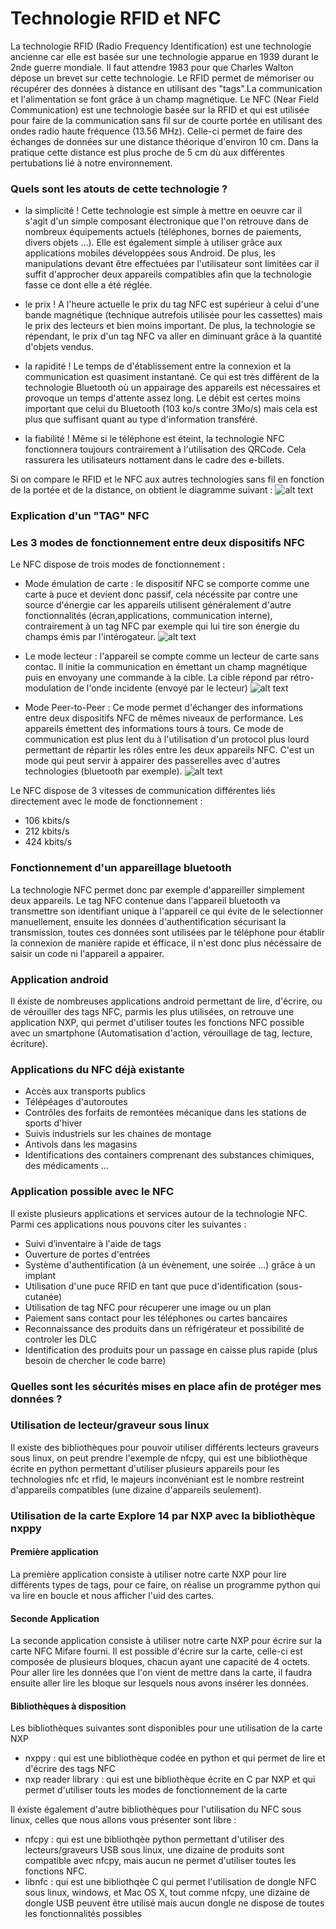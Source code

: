 # Technologie RFID et NFC

La technologie RFID (Radio Frequency Identification) est une technologie ancienne car elle est basée sur une technologie apparue en 1939 durant le 2nde guerre mondiale. Il faut attendre 1983 pour que Charles Walton dépose un brevet sur cette technologie. Le RFID permet de mémoriser ou récupérer des données à distance en utilisant des "tags".La communication et l'alimentation se font grâce à un champ magnétique. Le NFC (Near Field Communication) est une technologie basée sur la RFID et qui est utilisée pour faire de la communication sans fil sur de courte portée en utilisant des ondes radio haute fréquence (13.56 MHz). Celle-ci permet de faire des échanges de données sur une distance théorique d'environ 10 cm. Dans la pratique cette distance est plus proche de 5 cm dù aux différentes pertubations lié à notre environnement.
 
### Quels sont les atouts de cette technologie ?
- la simplicité ! 
Cette technologie est simple à mettre en oeuvre car il s'agit d'un simple composant électronique que l'on retrouve dans de nombreux équipements actuels (téléphones, bornes de paiements, divers objets ...). Elle est également simple à utiliser grâce aux applications mobiles développées sous Android. De plus, les manipulations devant être effectuées par l'utilisateur sont limitées car il suffit d'approcher deux appareils compatibles afin que la technologie fasse ce dont elle a été réglée.

- le prix !
A l'heure actuelle le prix du tag NFC est supérieur à celui d'une bande magnétique (technique autrefois utilisée pour les cassettes) mais le prix des lecteurs et bien moins important. De plus, la technologie se répendant, le prix d'un tag NFC va aller en diminuant grâce à la quantité d'objets vendus.

- la rapidité !
Le temps de d'établissement entre la connexion et la communication est quasiment instantané. Ce qui est très différent de la technologie Bluetooth où un appairage des appareils est nécessaires et provoque un temps d'attente assez long. Le débit est certes moins important que celui du Bluetooth (103 ko/s contre 3Mo/s) mais cela est plus que suffisant quant au type d'information transféré.

- la fiabilité !
Même si le téléphone est éteint, la technologie NFC fonctionnera toujours contrairement à l'utilisation des QRCode. Cela rassurera les utilisateurs nottament dans le cadre des e-billets.

  
Si on compare le RFID et le NFC aux autres technologies sans fil en fonction de la portée et de la distance,
  on obtient le diagramme suivant :
  ![alt text](Images/Diagramme_Situation_RFID_NFC.png "Diagramme")


### Explication d'un "TAG" NFC


### Les 3 modes de fonctionnement entre deux dispositifs NFC

Le NFC dispose de trois modes de fonctionnement :

* Mode émulation de carte : le dispositif NFC se comporte comme une carte à puce et devient 
donc passif, cela nécéssite par contre une source d'énergie car les appareils utilisent généralement
 d'autre fonctionnalités (écran,applications, communication interne), contrairement à un tag NFC par exemple
 qui lui tire son énergie du champs émis par l'intérogateur.
 ![alt text](Images/mode_emulation_carte.png "Emulation de carte")
 
* Le mode lecteur : l'appareil se compte comme un lecteur de carte sans contac. Il initie la 
communication en émettant un champ magnétique puis en envoyany une commande à la cible. La cible répond
 par rétro-modulation de l'onde incidente (envoyé par le lecteur)
 ![alt text](Images/mode_lecteur.png "Mode Lecteur")
 
* Mode Peer-to-Peer : Ce mode permet d'échanger des informations entre deux dispositifs NFC de mêmes niveaux 
de performance. Les appareils émettent des informations tours à tours. Ce mode de communication est plus lent 
du à l'utilisation d'un protocol plus lourd permettant de répartir les rôles entre les deux appareils NFC. 
C'est un mode qui peut servir à appairer des passerelles avec d'autres technologies (bluetooth par exemple).
 ![alt text](Images/mode_peertopeer.png "Mode Peer To Peer")


Le NFC dispose de 3 vitesses de communication différentes liés directement avec le mode de fonctionnement :
  
* 106 kbits/s
* 212 kbits/s
* 424 kbits/s

### Fonctionnement d'un appareillage bluetooth

La technologie NFC permet donc par exemple d'appareiller simplement deux appareils. Le tag NFC contenue dans 
l'appareil bluetooth va transmettre son identifiant unique à l'appareil ce qui évite de le selectionner manuellement,
 ensuite les données d'authentification sécurisant la transmission, toutes ces données sont utilisées par le téléphone pour établir la connexion de manière rapide et éfficace, il n'est donc plus nécéssaire de saisir un code ni l'appareil a appairer.



### Application android
 Il éxiste de nombreuses applications android permettant de lire, d'écrire, ou de vérouiller des tags NFC, parmis les plus utilisées, on retrouve une application NXP, qui permet d'utiliser toutes les fonctions NFC possible avec un smartphone (Automatisation d'action, vérouillage de tag, lecture, écriture).

### Applications du NFC déjà existante
- Accès aux transports publics
- Télépéages d'autoroutes
- Contrôles des forfaits de remontées mécanique dans les stations de sports d'hiver
- Suivis industriels sur les chaines de montage
- Antivols dans les magasins
- Identifications des containers comprenant des substances chimiques, des médicaments ...



### Application possible avec le NFC

Il existe plusieurs applications et services autour de la technologie NFC. Parmi ces applications nous pouvons citer les suivantes : 

- Suivi d’inventaire à l'aide de tags
- Ouverture de portes d'entrées
- Système d'authentification (à un évènement, une soirée ...) grâce à un implant
- Utilisation d'une puce RFID en tant que puce d'identification (sous-cutanée)
- Utilisation de tag NFC pour récuperer une image ou un plan
- Paiement sans contact pour les téléphones ou cartes bancaires
- Reconnaissance des produits dans un réfrigérateur et possibilité de controler les DLC
- Identification des produits pour un passage en caisse plus rapide (plus besoin de chercher le code barre)


### Quelles sont les sécurités mises en place afin de protéger mes données ?

### Utilisation de lecteur/graveur sous linux

 Il existe des bibliothèques pour pouvoir utiliser différents lecteurs graveurs sous linux, on peut prendre l'exemple de nfcpy, qui est une bibliothèque écrite en python permettant d'utiliser plusieurs appareils pour les technologies nfc et rfid, le majeurs inconvéniant est le nombre restreint d'appareils compatibles (une dizaine d'appareils seulement).

### Utilisation de la carte Explore 14 par NXP avec la bibliothèque nxppy

#### Première application

  La première application consiste à utiliser notre carte NXP pour lire différents types de tags, pour ce faire, on réalise un programme python qui va lire en boucle et nous afficher l'uid des cartes.
  

#### Seconde Application

 La seconde application consiste à utiliser notre carte NXP pour écrire sur la carte NFC Mifare fourni. Il est possible d'écrire sur la carte, celle-ci est composée de plusieurs bloques, chacun ayant une capacité de 4 octets. Pour aller lire les données que l'on vient de mettre dans la carte, il faudra ensuite aller lire les bloque sur lesquels nous avons insérer les données.

#### Bibliothèques à disposition

Les bibliothèques suivantes sont disponibles pour une utilisation de la carte NXP
 * nxppy : qui est une bibliothèque codée en python et qui permet de lire et d'écrire des tags NFC
 * nxp reader library : qui est une bibliothèque écrite en C par NXP et qui permet d'utiliser touts les modes de fonctionnement de la carte
 
 Il éxiste également d'autre bibliothèques pour l'utilisation du NFC sous linux, celles que nous allons vous présenter sont libre :
 * nfcpy : qui est une bibliothqèe python permettant d'utiliser des lecteurs/graveurs USB sous linux, une dizaine de produits sont compatible avec nfcpy, mais aucun ne permet d'utiliser toutes les fonctions NFC.
 * libnfc : qui est une bibliothqèe C qui permet l'utilisation de dongle NFC sous linux, windows, et Mac OS X, tout comme nfcpy, une dizaine de dongle USB peuvent être utilisé mais aucun dongle ne dispose de toutes les fonctionnalités possibles
